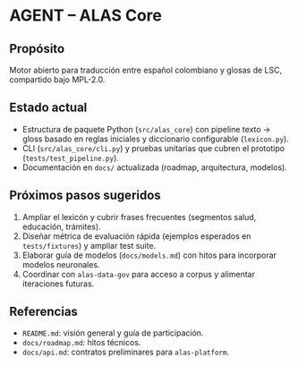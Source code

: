 # AGENT – ALAS Core

## Propósito
Motor abierto para traducción entre español colombiano y glosas de LSC, compartido bajo MPL-2.0.

## Estado actual
- Estructura de paquete Python (`src/alas_core`) con pipeline texto → gloss basado en reglas iniciales y diccionario configurable (`lexicon.py`).
- CLI (`src/alas_core/cli.py`) y pruebas unitarias que cubren el prototipo (`tests/test_pipeline.py`).
- Documentación en `docs/` actualizada (roadmap, arquitectura, modelos).

## Próximos pasos sugeridos
1. Ampliar el lexicón y cubrir frases frecuentes (segmentos salud, educación, trámites).
2. Diseñar métrica de evaluación rápida (ejemplos esperados en `tests/fixtures`) y ampliar test suite.
3. Elaborar guía de modelos (`docs/models.md`) con hitos para incorporar modelos neuronales.
4. Coordinar con `alas-data-gov` para acceso a corpus y alimentar iteraciones futuras.

## Referencias
- `README.md`: visión general y guía de participación.
- `docs/roadmap.md`: hitos técnicos.
- `docs/api.md`: contratos preliminares para `alas-platform`.
